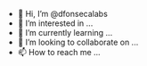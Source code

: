- 👋 Hi, I’m @dfonsecalabs
- 👀 I’m interested in ...
- 🌱 I’m currently learning ...
- 💞️ I’m looking to collaborate on ...
- 📫 How to reach me ...

<!---
dfonsecalabs/dfonsecalabs is a ✨ special ✨ repository because its `README.md` (this file) appears on your GitHub profile.
You can click the Preview link to take a look at your changes.
--->
